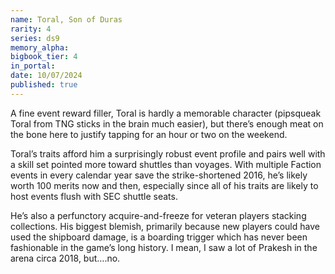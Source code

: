 ```yaml
---
name: Toral, Son of Duras
rarity: 4
series: ds9
memory_alpha:
bigbook_tier: 4
in_portal:
date: 10/07/2024
published: true
---
```


A fine event reward filler, Toral is hardly a memorable character (pipsqueak Toral from TNG sticks in the brain much easier), but there’s enough meat on the bone here to justify tapping for an hour or two on the weekend.

Toral’s traits afford him a surprisingly robust event profile and pairs well with a skill set pointed more toward shuttles than voyages. With multiple Faction events in every calendar year save the strike-shortened 2016, he’s likely worth 100 merits now and then, especially since all of his traits are likely to host events flush with SEC shuttle seats.

He’s also a perfunctory acquire-and-freeze for veteran players stacking collections. His biggest blemish, primarily because new players could have used the shipboard damage, is a boarding trigger which has never been fashionable in the game’s long history. I mean, I saw a lot of Prakesh in the arena circa 2018, but….no.
